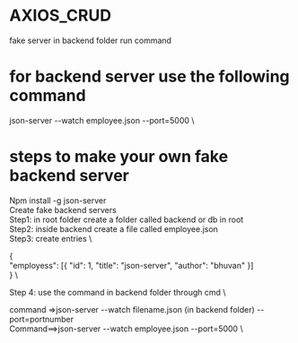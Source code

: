 # AXIOS_CRUD
fake server in backend folder run command 
# for backend server use the following command

json-server --watch employee.json --port=5000 \

# steps to make your own fake backend server

Npm install -g json-server \
Create fake backend servers \
Step1: in root folder create a folder called backend or db in root \
Step2: inside backend create a file called employee.json \
Step3: create entries \

{ \
  "employess": [{ "id": 1, "title": "json-server", "author": "bhuvan" }] \
} \

Step 4: use the command in backend folder through cmd \

command =>json-server --watch filename.json (in backend folder) --port=portnumber \
Command==>json-server --watch employee.json --port=5000 \
